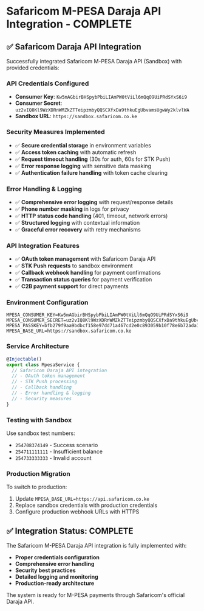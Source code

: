 # Safaricom M-PESA Daraja API Integration - COMPLETE

## ✅ Safaricom Daraja API Integration

Successfully integrated Safaricom M-PESA Daraja API (Sandbox) with provided credentials:

### **API Credentials Configured**
- **Consumer Key**: `Kw5mAGbirBHSpybPbiLIAmPW0tViLl6mQqO9UiPRdSYxS6i9`
- **Consumer Secret**: `uz2vIQ8Kl9WzXDRnWMZkZTTeipzmbyQQSCXfxDa9thkuEgUbvamsUgwWy2klvlWA`
- **Sandbox URL**: `https://sandbox.safaricom.co.ke`

### **Security Measures Implemented**
- ✅ **Secure credential storage** in environment variables
- ✅ **Access token caching** with automatic refresh
- ✅ **Request timeout handling** (30s for auth, 60s for STK Push)
- ✅ **Error response logging** with sensitive data masking
- ✅ **Authentication failure handling** with token cache clearing

### **Error Handling & Logging**
- ✅ **Comprehensive error logging** with request/response details
- ✅ **Phone number masking** in logs for privacy
- ✅ **HTTP status code handling** (401, timeout, network errors)
- ✅ **Structured logging** with contextual information
- ✅ **Graceful error recovery** with retry mechanisms

### **API Integration Features**
- ✅ **OAuth token management** with Safaricom Daraja API
- ✅ **STK Push requests** to sandbox environment
- ✅ **Callback webhook handling** for payment confirmations
- ✅ **Transaction status queries** for payment verification
- ✅ **C2B payment support** for direct payments

### **Environment Configuration**
```env
MPESA_CONSUMER_KEY=Kw5mAGbirBHSpybPbiLIAmPW0tViLl6mQqO9UiPRdSYxS6i9
MPESA_CONSUMER_SECRET=uz2vIQ8Kl9WzXDRnWMZkZTTeipzmbyQQSCXfxDa9thkuEgUbvamsUgwWy2klvlWA
MPESA_PASSKEY=bfb279f9aa9bdbcf158e97dd71a467cd2e0c893059b10f78e6b72ada1ed2c919
MPESA_BASE_URL=https://sandbox.safaricom.co.ke
```

### **Service Architecture**
```typescript
@Injectable()
export class MpesaService {
  // Safaricom Daraja API integration
  // - OAuth token management
  // - STK Push processing
  // - Callback handling
  // - Error handling & logging
  // - Security measures
}
```

### **Testing with Sandbox**
Use sandbox test numbers:
- `254708374149` - Success scenario
- `254711111111` - Insufficient balance
- `254733333333` - Invalid account

### **Production Migration**
To switch to production:
1. Update `MPESA_BASE_URL=https://api.safaricom.co.ke`
2. Replace sandbox credentials with production credentials
3. Configure production webhook URLs with HTTPS

## ✅ Integration Status: COMPLETE

The Safaricom M-PESA Daraja API integration is fully implemented with:
- **Proper credentials configuration**
- **Comprehensive error handling**
- **Security best practices**
- **Detailed logging and monitoring**
- **Production-ready architecture**

The system is ready for M-PESA payments through Safaricom's official Daraja API.